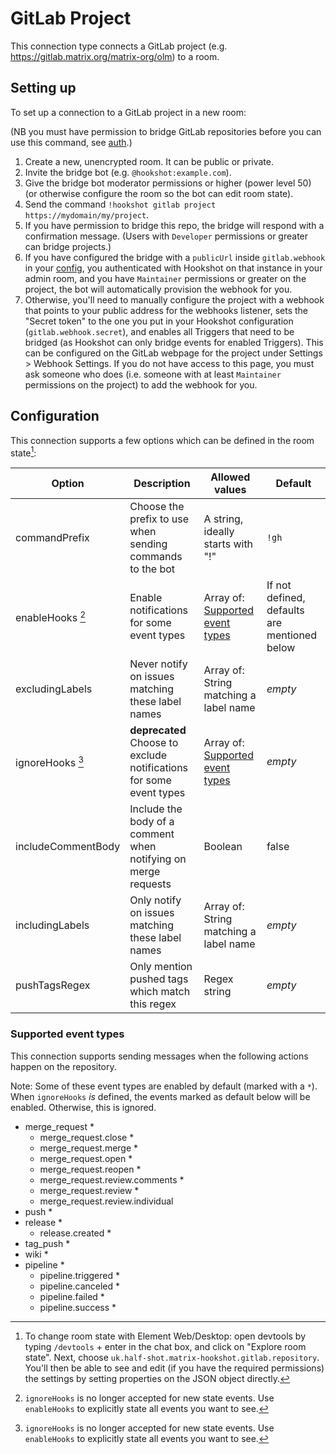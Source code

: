 # GitLab Project

This connection type connects a GitLab project (e.g. https://gitlab.matrix.org/matrix-org/olm) to a room.

## Setting up

To set up a connection to a GitLab project in a new room:

(NB you must have permission to bridge GitLab repositories before you can use this command, see [auth](../auth.html#gitlab).)

1. Create a new, unencrypted room. It can be public or private.
2. Invite the bridge bot (e.g. `@hookshot:example.com`).
3. Give the bridge bot moderator permissions or higher (power level 50) (or otherwise configure the room so the bot can edit room state).
4. Send the command `!hookshot gitlab project https://mydomain/my/project`.
5. If you have permission to bridge this repo, the bridge will respond with a confirmation message. (Users with `Developer` permissions or greater can bridge projects.)
6. If you have configured the bridge with a `publicUrl` inside `gitlab.webhook` in your [config](../../setup/gitlab.md), you authenticated with Hookshot on that instance in your admin room, and you have `Maintainer` permissions or greater on the project, the bot will automatically provision the webhook for you.
7. Otherwise, you'll need to manually configure the project with a webhook that points to your public address for the webhooks listener, sets the "Secret token" to the one you put in your Hookshot configuration (`gitlab.webhook.secret`), and enables all Triggers that need to be bridged (as Hookshot can only bridge events for enabled Triggers). This can be configured on the GitLab webpage for the project under Settings > Webhook Settings. If you do not have access to this page, you must ask someone who does (i.e. someone with at least `Maintainer` permissions on the project) to add the webhook for you.

## Configuration

This connection supports a few options which can be defined in the room state[^2]:

| Option             | Description                                                         | Allowed values                                            | Default                                      |
| ------------------ | ------------------------------------------------------------------- | --------------------------------------------------------- | -------------------------------------------- |
| commandPrefix      | Choose the prefix to use when sending commands to the bot           | A string, ideally starts with "!"                         | `!gh`                                        |
| enableHooks [^1]   | Enable notifications for some event types                           | Array of: [Supported event types](#supported-event-types) | If not defined, defaults are mentioned below |
| excludingLabels    | Never notify on issues matching these label names                   | Array of: String matching a label name                    | _empty_                                      |
| ignoreHooks [^1]   | **deprecated** Choose to exclude notifications for some event types | Array of: [Supported event types](#supported-event-types) | _empty_                                      |
| includeCommentBody | Include the body of a comment when notifying on merge requests      | Boolean                                                   | false                                        |
| includingLabels    | Only notify on issues matching these label names                    | Array of: String matching a label name                    | _empty_                                      |
| pushTagsRegex      | Only mention pushed tags which match this regex                     | Regex string                                              | _empty_                                      |

[^1]: `ignoreHooks` is no longer accepted for new state events. Use `enableHooks` to explicitly state all events you want to see.

[^2]: To change room state with Element Web/Desktop: open devtools by typing `/devtools` + enter in the chat box, and click on "Explore room state". Next, choose `uk.half-shot.matrix-hookshot.gitlab.repository`. You'll then be able to see and edit (if you have the required permissions) the settings by setting properties on the JSON object directly.

### Supported event types

This connection supports sending messages when the following actions happen on the repository.

Note: Some of these event types are enabled by default (marked with a `*`). When `ignoreHooks` _is_ defined,
the events marked as default below will be enabled. Otherwise, this is ignored.

- merge_request \*
  - merge_request.close \*
  - merge_request.merge \*
  - merge_request.open \*
  - merge_request.reopen \*
  - merge_request.review.comments \*
  - merge_request.review \*
  - merge_request.review.individual
- push \*
- release \*
  - release.created \*
- tag_push \*
- wiki \*
- pipeline \*
  - pipeline.triggered \*
  - pipeline.canceled \*
  - pipeline.failed \*
  - pipeline.success \*

